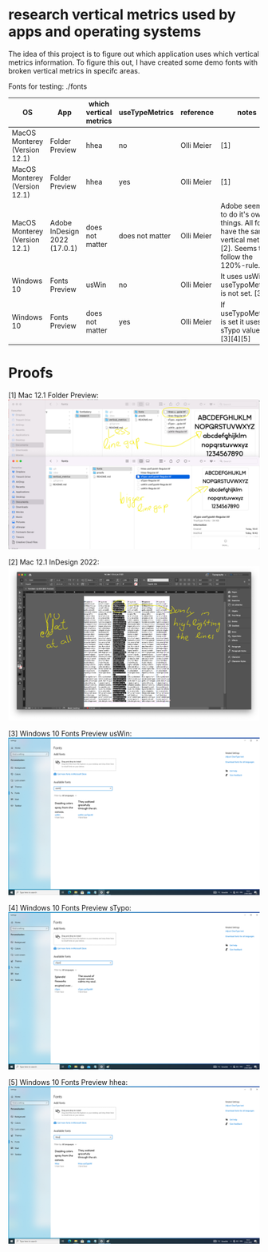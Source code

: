 # research vertical metrics used by apps and operating systems

The idea of this project is to figure out which application uses which vertical metrics information.
To figure this out, I have created some demo fonts with broken vertical metrics in specifc areas.

Fonts for testing: ./fonts

| OS  | App             | which vertical metrics       | useTypeMetrics  | reference | notes                                                                                                           | 
| ------------- |-----------------|------------------------------|-----------------| ------------- |-----------------------------------------------------------------------------------------------------------------|
| MacOS Monterey (Version 12.1) |  Folder Preview           | hhea               | no              | Olli Meier | [1]                                                                                                             |
| MacOS Monterey (Version 12.1) | Folder Preview            | hhea               | yes             | Olli Meier | [1]                                                                                                             |
| MacOS Monterey (Version 12.1) | Adobe InDesign 2022 (17.0.1) | does not matter | does not matter | Olli Meier | Adobe seems to do it's own things. All fonts have the same vertical metrics [2]. Seems to follow the 120%-rule. |
| Windows 10 | Fonts Preview | usWin | no              | Olli Meier | It uses usWin if useTypoMetrics is not set. [3]                                                                 |
| Windows 10 | Fonts Preview | does not matter | yes             | Olli Meier | If useTypoMetrics is set it uses sTypo values. [3][4][5]                                                        |


# Proofs
[1] Mac 12.1 Folder Preview:
![Mac 12.1 InDesign 17.0.1](./proofs/olli_meier/MacPreview.png?raw=true "Mac 12.1 Folder Preview")


[2] Mac 12.1 InDesign 2022:
![Mac 12.1 InDesign 2022](./proofs/olli_meier/MacInDesign2022.png?raw=true "Mac 12.1 InDesign 17.0.1")

[3] Windows 10 Fonts Preview usWin:
![Windows 10 Fonts Preview usWin](./proofs/olli_meier/win10/Win10FontsPreview_usWin.png?raw=true "Windows 10 Fonts Preview usWin")

[4] Windows 10 Fonts Preview sTypo:
![Windows 10 Fonts Preview sTypo](./proofs/olli_meier/win10/Win10FontsPreview_sTypo.png?raw=true "Windows 10 Fonts Preview sTypo")

[5] Windows 10 Fonts Preview hhea:
![Windows 10 Fonts Preview hhea](./proofs/olli_meier/win10/Win10FontsPreview_hhea.png?raw=true "Windows 10 Fonts Preview hhea")

